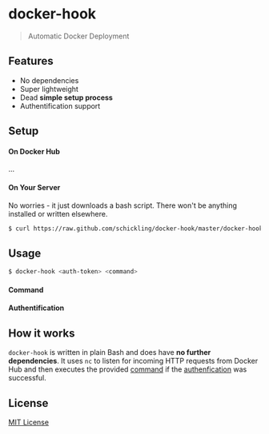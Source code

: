 # docker-hook

> Automatic Docker Deployment

## Features

* No dependencies
* Super lightweight
* Dead **simple setup process**
* Authentification support

## Setup

#### On Docker Hub

...

#### On Your Server

No worries - it just downloads a bash script. There won't be anything installed or written elsewhere.

```sh
$ curl https://raw.github.com/schickling/docker-hook/master/docker-hook > /usr/local/bin/docker-hook; chmod +x /usr/local/bin/docker-hook
```

## Usage

```sh
$ docker-hook <auth-token> <command>
```

#### Command

#### Authentification

## How it works

`docker-hook` is written in plain Bash and does have **no further dependencies**. It uses `nc` to listen for incoming HTTP requests from Docker Hub and then executes the provided [command](#command) if the [authenfication](#authentification) was successful.

## License

[MIT License](http://opensource.org/licenses/MIT)
